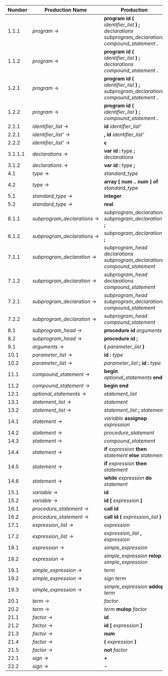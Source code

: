 | Number       | Production Name             | Production |
|--------------|-----------------------------|------------|
|  1.1.1       | *program* →                 | **program** **id** **(** *identifier_list* **)** **;** *declarations* *subprogram_declarations* *compound_statement* **.** |
|  1.1.2       | *program* →                 | **program** **id** **(** *identifier_list* **)** **;** *declarations* *compound_statement* **.** |
|  1.2.1       | *program* →                 | **program** **id** **(** *identifier_list* **)** **;** *subprogram_declarations* *compound_statement* **.** |
|  1.2.2       | *program* →                 | **program** **id** **(** *identifier_list* **)** **;** *compound_statement* **.** |
|  2.1.1       | *identifier_list* →         | **id** *identifier_list'* |
|  2.2.1       | *identifier_list'* →        | **,** **id** *identifier_list'* |
|  2.2.2       | *identifier_list'* →        | **ϵ**
|  3.1.1.1     | *declarations* →            | **var** **id** **:** type **;** *declarations* |
|  3.1.2       | *declarations* →            | **var** **id** **:** type **;** |
|  4.1         | *type* →                    | *standard_type* |
|  4.2         | *type* →                    | **array** **[** **num** **\.\.** **num** **]** **of** *standard_type* |
|  5.1         | *standard_type* →           | **integer** |
|  5.2         | *standard_type* →           | **real** |
|  6.1.1       | *subprogram_declarations* → | *subprogram_declarations* *subprogram_declaration* **;** |
|  6.1.2       | *subprogram_declarations* → | *subprogram_declaration* **;** |
|  7.1.1       | *subprogram_declaration* →  | *subprogram_head* *declarations* *subprogram_declarations* *compound_statement* |
|  7.1.2       | *subprogram_declaration* →  | *subprogram_head* *declarations* *compound_statement* |
|  7.2.1       | *subprogram_declaration* →  | *subprogram_head* *subprogram_declarations* *compound_statement* |
|  7.2.2       | *subprogram_declaration* →  | *subprogram_head* *compound_statement* |
|  8.1         | *subprogram_head* →         | **procedure** **id** *arguments* **;** |
|  8.2         | *subprogram_head* →         | **procedure** **id** **;** |
|  9.1         | *arguments* →               | **(** *parameter_list* **)** |
| 10.1         | *parameter_list* →          | **id** **:** *type* |
| 10.2         | *parameter_list* →          | *parameter_list* **;** **id** **:** *type* |
| 11.1         | *compound_statement* →      | **begin** *optional_statements* **end** |
| 11.2         | *compound_statement* →      | **begin** **end** |
| 12.1         | *optional_statements* →     | *statement_list* |
| 13.1         | *statement_list* →          | *statement* |
| 13.2         | *statement_list* →          | *statement_list* **;** *statement* |
| 14.1         | *statement* →               | *variable* **assignop** *expression* |
| 14.2         | *statement* →               | *procedure_statement* |
| 14.3         | *statement* →               | *compound_statement* |
| 14.4         | *statement* →               | **if** *expression* **then** *statement* **else** *statement* |
| 14.5         | *statement* →               | **if** *expression* **then** *statement* |
| 14.6         | *statement* →               | **while** *expression* **do** *statement* |
| 15.1         | *variable* →                | **id** |
| 15.2         | *variable* →                | **id** **[** *expression* **]** |
| 16.1         | *procedure_statement* →     | **call** **id** |
| 16.2         | *procedure_statement* →     | **call** **id** **(** *expression_list* **)** |
| 17.1         | *expression_list* →         | *expression* |
| 17.2         | *expression_list* →         | *expression_list* **,** *expression* |
| 18.1         | *expression* →              | *simple_expression* |
| 18.2         | *expression* →              | *simple_expression* **relop** *simple_expression* |
| 19.1         | *simple_expression* →       | *term* |
| 19.2         | *simple_expression* →       | *sign* *term* |
| 19.3         | *simple_expression* →       | *simple_expression* **addop** *term* |
| 20.1         | *term* →                    | *factor* |
| 20.2         | *term* →                    | *term* **mulop** *factor* |
| 21.1         | *factor* →                  | **id** |
| 21.2         | *factor* →                  | **id** **[** *expression* **]** |
| 21.3         | *factor* →                  | **num** |
| 21.4         | *factor* →                  | **(** *expression* **)** |
| 21.5         | *factor* →                  | **not** *factor* |
| 22.1         | *sign* →                    | **+** |
| 22.2         | *sign* →                    | **-** |
